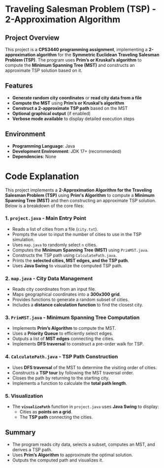 # Traveling Salesman Problem (TSP) - 2-Approximation Algorithm

## Project Overview
This project is a **CPS3440 programming assignment**, implementing a **2-approximation algorithm** for the **Symmetric Euclidean Traveling Salesman Problem (TSP)**. The program uses **Prim’s or Kruskal’s algorithm** to compute the **Minimum Spanning Tree (MST)** and constructs an approximate TSP solution based on it.

## Features
- **Generate random city coordinates** or **read city data from a file**
- **Compute the MST** using **Prim’s or Kruskal’s algorithm**
- **Construct a 2-approximate TSP path** based on the MST
- **Optional graphical output** (if enabled)
- **Verbose mode available** to display detailed execution steps

## Environment
- **Programming Language**: Java
- **Development Environment**: JDK 17+ (recommended)
- **Dependencies**: None

# Code Explanation

This project implements a **2-Approximation Algorithm for the Traveling Salesman Problem (TSP)** using **Prim's Algorithm** to compute a **Minimum Spanning Tree (MST)** and then constructing an approximate TSP solution. Below is a breakdown of the core files:

### 1. `project.java` - Main Entry Point
- Reads a list of cities from a file (`city.txt`).
- Prompts the user to input the number of cities to use in the TSP simulation.
- Uses `map.java` to randomly select `n` cities.
- Computes the **Minimum Spanning Tree (MST)** using `PrimMST.java`.
- Constructs the TSP path using `CalculatePath.java`.
- Prints the **selected cities, MST edges, and the TSP path**.
- Uses **Java Swing** to visualize the computed TSP path.

### 2. `map.java` - City Data Management
- Reads city coordinates from an input file.
- Maps geographical coordinates into a **300x300 grid**.
- Provides functions to generate a random subset of cities.
- Includes a **distance calculation function** to find the closest city.

### 3. `PrimMST.java` - Minimum Spanning Tree Computation
- Implements **Prim’s Algorithm** to compute the MST.
- Uses a **Priority Queue** to efficiently select edges.
- Outputs a list of **MST edges** connecting the cities.
- Implements **DFS traversal** to construct a pre-order walk for TSP.

### 4. `CalculatePath.java` - TSP Path Construction
- Uses **DFS traversal** of the MST to determine the visiting order of cities.
- Constructs a **TSP tour** by following the MST traversal order.
- Closes the path by returning to the starting city.
- Implements a function to calculate the **total path length**.

### 5. Visualization
- The **`visualizePath`** function in `project.java` uses **Java Swing** to display:
  - Cities as **points on a grid**.
  - The **TSP path** connecting the cities.

## Summary
- The program reads city data, selects a subset, computes an MST, and derives a TSP path.
- Uses **Prim’s Algorithm** to approximate the optimal solution.
- Outputs the computed path and visualizes it.

